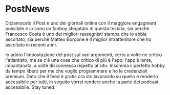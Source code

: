 # PostNews

Diciamocelo il Post è uno dei giornali online con il maggiore engagment possibile e io sono un fanboy sfegatato di questa testata, sia perchè Francesco Costa è uno dei migliori rassegnisti stampa che io abbia ascoltato, sia perchè Matteo Bordone è il miglior intrattenitore che ho ascoltato in recenti anni. 

Io adoro l'impostazione del post sui vari argomenti, certo a volte ne critico l'atlantisto, ma se c'è una cosa che critico di più è l'app: l'app è lenta, impantanata, a volte disconnessa rispetto al sito. Insomma il perfetto hobby da tempo libero per me che voglio programmare e ho le credenziali premium. Dato che il feed è gratis ora sto lavorando su quello e renderlo accessibile per tutti, in seguito vorrei rendere anche la parte dei podcast accessibile. Stay tuned.

